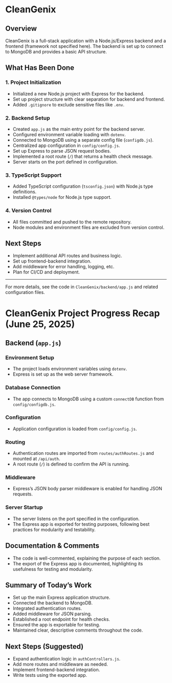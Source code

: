# CleanGenix
## Overview
CleanGenix is a full-stack application with a Node.js/Express backend and a frontend (framework not specified here). The backend is set up to connect to MongoDB and provides a basic API structure.

## What Has Been Done

### 1. Project Initialization
- Initialized a new Node.js project with Express for the backend.
- Set up project structure with clear separation for backend and frontend.
- Added `.gitignore` to exclude sensitive files like `.env`.

### 2. Backend Setup
- Created `app.js` as the main entry point for the backend server.
- Configured environment variable loading with `dotenv`.
- Connected to MongoDB using a separate config file (`configdb.js`).
- Centralized app configuration in `config/config.js`.
- Set up Express to parse JSON request bodies.
- Implemented a root route (`/`) that returns a health check message.
- Server starts on the port defined in configuration.

### 3. TypeScript Support
- Added TypeScript configuration (`tsconfig.json`) with Node.js type definitions.
- Installed `@types/node` for Node.js type support.

### 4. Version Control
- All files committed and pushed to the remote repository.
- Node modules and environment files are excluded from version control.

## Next Steps
- Implement additional API routes and business logic.
- Set up frontend-backend integration.
- Add middleware for error handling, logging, etc.
- Plan for CI/CD and deployment.

---

For more details, see the code in `CleanGenix/backend/app.js` and related configuration files.

# CleanGenix Project Progress Recap (June 25, 2025)

## Backend (`app.js`)

### Environment Setup
- The project loads environment variables using `dotenv`.
- Express is set up as the web server framework.

### Database Connection
- The app connects to MongoDB using a custom `connectDB` function from `config/configdb.js`.

### Configuration
- Application configuration is loaded from `config/config.js`.

### Routing
- Authentication routes are imported from `routes/authRoutes.js` and mounted at `/api/auth`.
- A root route (`/`) is defined to confirm the API is running.

### Middleware
- Express’s JSON body parser middleware is enabled for handling JSON requests.

### Server Startup
- The server listens on the port specified in the configuration.
- The Express app is exported for testing purposes, following best practices for modularity and testability.

## Documentation & Comments
- The code is well-commented, explaining the purpose of each section.
- The export of the Express app is documented, highlighting its usefulness for testing and modularity.

## Summary of Today’s Work
- Set up the main Express application structure.
- Connected the backend to MongoDB.
- Integrated authentication routes.
- Added middleware for JSON parsing.
- Established a root endpoint for health checks.
- Ensured the app is exportable for testing.
- Maintained clear, descriptive comments throughout the code.

## Next Steps (Suggested)
- Expand authentication logic in `authControllers.js`.
- Add more routes and middleware as needed.
- Implement frontend-backend integration.
- Write tests using the exported app.

